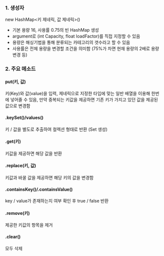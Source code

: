 ### 1. 생성자

new HashMap<키 제네릭, 값 제네릭>()

- 기본 용량 16, 사용률 0.75의 빈 HashMap 생성
- argument로 (int Capacity, float loadFactor)를 직접 지정할 수 있음
- 용량은 해싱기법을 통해 분류되는 카테고리의 갯수라고 할 수 있음
- 사용률은 전체 용량을 변경할 조건을 의미함 (75%가 차면 현재 용량의 2배로 용량 변경 등)

### 2. 주요 메소드

#### put(키, 값)

키(Key)와 값(value)을 입력, 제네릭으로 지정한 타입에 맞는 일반 배열을 이용해 한번에 넣어줄 수 있음, 만약 중복되는 키값을 제공하면 기존 키가 가지고 있던 값을 제공된 값으로 변경함

#### .keySet()/values()

키 / 값을 별도로 추출하여 컬렉션 형태로 반환 (Set 생성)

#### .get(키)

키값을 제공하면 해당 값을 반환

#### .replace(키, 값)

키값과 바꿀 값을 제공하면 해당 키의 값을 변경함

#### .containsKey()/.containsValue()

key / value가 존재하는지 여부 확인 후 true / false 반환

#### .remove(키)

제공한 키값의 항목을 제거

#### .clear()

모두 삭제
 